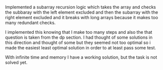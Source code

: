 Implemented a subarray recursion logic which takes the array and checks the subbaray with the left element excluded and then the subarray with the right element excluded and it breaks with long arrays because it makes too many redundant checks.

I implemented this knowing that I make too many steps and also the that question is taken from the dp section. I had thought of some solutions in this direction and thought of some but they seemed not too optimal so i made the easiest least optimal solution in order to at least pass some test.

With infinite time and memory I have a working solution, but the task is not solved yet.
